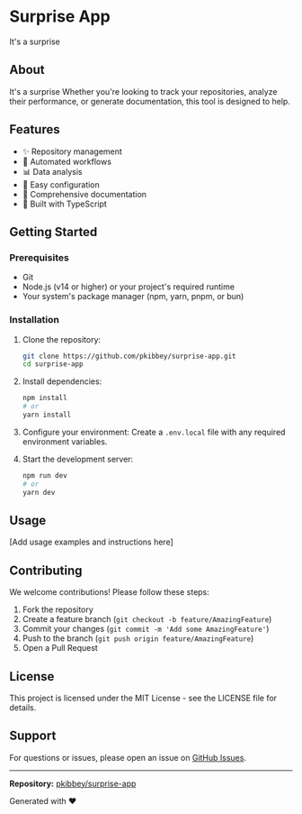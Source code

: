 # Surprise App

It's a surprise



## About

It's a surprise Whether you're looking to track your repositories, analyze their performance, or generate documentation, this tool is designed to help.

## Features

- ✨ Repository management
- 🚀 Automated workflows
- 📊 Data analysis
- 🔧 Easy configuration
- 📝 Comprehensive documentation
- 🧠 Built with TypeScript

## Getting Started

### Prerequisites

- Git
- Node.js (v14 or higher) or your project's required runtime
- Your system's package manager (npm, yarn, pnpm, or bun)

### Installation

1. Clone the repository:
   ```bash
   git clone https://github.com/pkibbey/surprise-app.git
   cd surprise-app
   ```

2. Install dependencies:
   ```bash
   npm install
   # or
   yarn install
   ```

3. Configure your environment:
   Create a `.env.local` file with any required environment variables.

4. Start the development server:
   ```bash
   npm run dev
   # or
   yarn dev
   ```

## Usage

[Add usage examples and instructions here]

## Contributing

We welcome contributions! Please follow these steps:

1. Fork the repository
2. Create a feature branch (`git checkout -b feature/AmazingFeature`)
3. Commit your changes (`git commit -m 'Add some AmazingFeature'`)
4. Push to the branch (`git push origin feature/AmazingFeature`)
5. Open a Pull Request

## License

This project is licensed under the MIT License - see the LICENSE file for details.

## Support

For questions or issues, please open an issue on [GitHub Issues](https://github.com/pkibbey/surprise-app/issues).

---

**Repository:** [pkibbey/surprise-app](https://github.com/pkibbey/surprise-app)

Generated with ❤️
